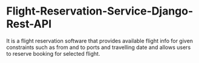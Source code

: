 # Flight-Reservation-Service-Django-Rest-API
It is a flight reservation software that provides available flight info for given constraints such as from and to ports and travelling date and allows users to reserve booking for selected flight.
